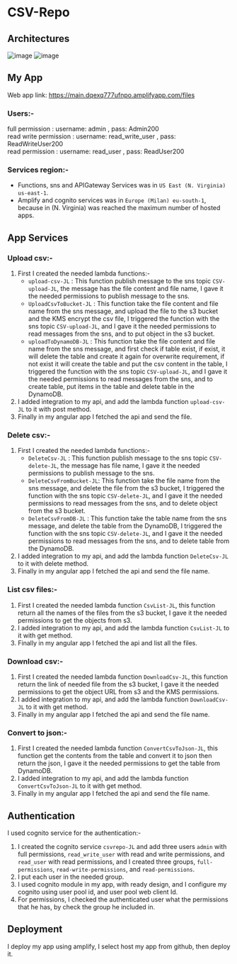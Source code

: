 # CSV-Repo 
## Architectures
![image](https://user-images.githubusercontent.com/92638982/236921439-e35b1258-38b6-46dd-affa-b98a5fb5a475.png)
![image](https://github.com/lefdawyy/CSV-Repo/assets/92638982/e80db106-78cf-4b75-89d3-e6aa565122ca)

## My App
Web app link: https://main.dqexq777ufnpo.amplifyapp.com/files

### Users:-
full permission : username: admin , pass: Admin200<br>
read write permission : username: read_write_user , pass: ReadWriteUser200<br>
read permission : username: read_user , pass: ReadUser200<br>

### Services region:-
* Functions, sns and APIGateway Services was in `US East (N. Virginia) us-east-1`.
* Amplify and cognito services was in `Europe (Milan) eu-south-1`, because in (N. Virginia) was reached the maximum number of hosted apps.
## App Services
### Upload csv:- 
1. First I created the needed lambda functions:-
   * `upload-csv-JL` : This function publish message to the sns topic `CSV-upload-JL`, the message has the file content and file name, I gave it the needed permissions to publish message to the sns.
   * `UploadCsvToBucket-JL` : This function take the file content and file name from the sns message, and upload the file to the s3 bucket and the KMS encrypt the csv file, I triggered the function with the sns topic `CSV-upload-JL`, and I gave it the needed permissions to read messages from the sns, and to put object in the s3 bucket.
   * `uploadToDynamoDB-JL` : This function take the file content and file name from the sns message, and first check if table exist, if exist, it will delete the table and create it again for overwrite requirement, if not exist it will create the table and put the csv content in the table, I triggered the function with the sns topic `CSV-upload-JL`, and I gave it the needed permissions to read messages from the  sns, and to create table, put items in the table and delete table in the DynamoDB.
2. I added integration to my api, and add the lambda function `upload-csv-JL` to it with post method.
3. Finally in my angular app I fetched the api and send the file.

### Delete csv:-
1. First I created the needed lambda functions:-
   * `DeleteCsv-JL` : This function publish message to the sns topic `CSV-delete-JL`, the message has file name, I gave it the needed permissions to publish message to the sns.
   * `DeleteCsvFromBucket-JL`: This function take the file name from the sns message, and delete the file from the s3 bucket, I triggered the function with the sns topic `CSV-delete-JL`, and I gave it the needed permissions to read messages from the sns, and to delete object from the s3 bucket.
   * `DeleteCsvFromDB-JL` : This function take the table name from the sns message, and delete the table from the DynamoDB, I triggered the function with the sns topic `CSV-delete-JL`, and I gave it the needed permissions to read messages from the sns, and to delete table from the DynamoDB.
2. I added integration to my api, and add the lambda function `DeleteCsv-JL` to it with delete method.
3. Finally in my angular app I fetched the api and send the file name.

### List csv files:- 
1. First I created the needed lambda function `CsvList-JL`, this function return all the names of the files from the s3 bucket, I gave it the needed permissions to get the objects from s3.
2. I added integration to my api, and add the lambda function `CsvList-JL` to it with get method.
3. Finally in my angular app I fetched the api and list all the files.

### Download csv:- 
1. First I created the needed lambda function `DownloadCsv-JL`, this function return the link of needed file from the s3 bucket, I gave it the needed permissions to get the object URL from s3 and the KMS permissions.
2. I added integration to my api, and add the lambda function `DownloadCsv-JL` to it with get method.
3. Finally in my angular app I fetched the api and send the file name.

### Convert to json:-
1. First I created the needed lambda function `ConvertCsvToJson-JL`, this function get the contents from the table and convert it to json then return the json, I gave it the needed permissions to get the table from DynamoDB.
2. I added integration to my api, and add the lambda function `ConvertCsvToJson-JL` to it with get method.
3. Finally in my angular app I fetched the api and send the file name.

## Authentication
I used cognito service for the authentication:-
1. I created the cognito service `csvrepo-JL` and add three users `admin` with full permissions, `read_write_user` with read and write permissions, and `read_user` with read permissions, and I created three groups, `full-permissions`, `read-write-permissions`, and `read-permissions`.
2. I put each user in the needed group.
3. I used cognito module in my app, with ready design, and I configure my cognito using user pool id, and user pool web client Id.
4. For permissions, I checked the authenticated user what the permissions that he has, by check the group he included in.

## Deployment
I deploy my app using amplify, I select host my app from github, then deploy it. 
